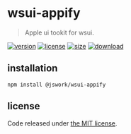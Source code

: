 # wsui-appify
> Apple ui tookit for wsui.

[![version][version-image]][version-url]
[![license][license-image]][license-url]
[![size][size-image]][size-url]
[![download][download-image]][download-url]

## installation
```shell
npm install @jswork/wsui-appify
```

## license
Code released under [the MIT license](https://github.com/afeiship/wsui-appify/blob/master/LICENSE.txt).

[version-image]: https://img.shields.io/npm/v/@jswork/wsui-appify
[version-url]: https://npmjs.org/package/@jswork/wsui-appify

[license-image]: https://img.shields.io/npm/l/@jswork/wsui-appify
[license-url]: https://github.com/afeiship/wsui-appify/blob/master/LICENSE.txt

[size-image]: https://img.shields.io/bundlephobia/minzip/@jswork/wsui-appify
[size-url]: https://github.com/afeiship/wsui-appify/blob/master/dist/wsui-appify.min.js

[download-image]: https://img.shields.io/npm/dm/@jswork/wsui-appify
[download-url]: https://www.npmjs.com/package/@jswork/wsui-appify
